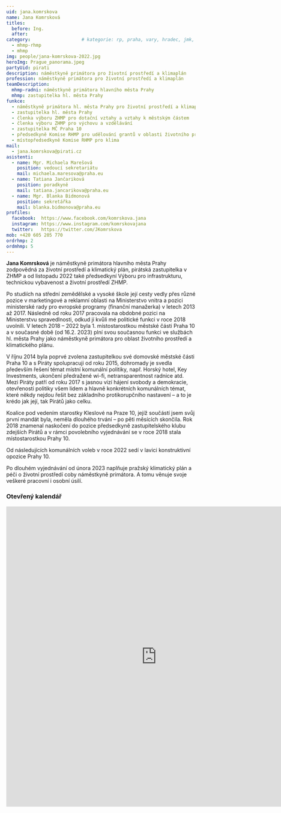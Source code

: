 ```yaml
---
uid: jana.komrskova
name: Jana Komrsková
titles:
  before: Ing. 
  after:
category:                 	# kategorie: rp, praha, vary, hradec, jmk, senat
  - mhmp-rhmp
  - mhmp
img: people/jana-komrskova-2022.jpg
heroImg: Prague_panorama.jpeg
partyUid: pirati
description: náměstkyně primátora pro životní prostředí a klimaplán
profession: náměstkyně primátora pro životní prostředí a klimaplán
teamDescription:
  mhmp-radni: náměstkyně primátora hlavního města Prahy
  mhmp: zastupitelka hl. města Prahy
funkce:
  - náměstkyně primátora hl. města Prahy pro životní prostředí a klimaplán
  - zastupitelka hl. města Prahy 
  - členka výboru ZHMP pro dotační vztahy a vztahy k městským částem 
  - členka výboru ZHMP pro výchovu a vzdělávání
  - zastupitelka MČ Praha 10
  - předsedkyně Komise RHMP pro udělování grantů v oblasti životního prostředí
  - místopředsedkyně Komise RHMP pro klima
mail:
  - jana.komrskova@pirati.cz
asistenti:
  - name: Mgr. Michaela Marešová
    position: vedoucí sekretariátu
    mail: michaela.maresova@praha.eu
  - name: Tatiana Jančariková
    position: poradkyně
    mail: tatiana.jancarikova@praha.eu
  - name: Mgr. Blanka Bidmonová
    position: sekretářka
    mail: blanka.bidmonova@praha.eu
profiles:
  facebook:  https://www.facebook.com/komrskova.jana
  instagram: https://www.instagram.com/komrskovajana
  twitter:   https://twitter.com/JKomrskova
mob: +420 605 205 770
ordrhmp: 2
ordmhmp: 5
---
```


**Jana Komrsková** je náměstkyně primátora hlavního města Prahy zodpovědná za životní prostředí a klimatický plán, pirátská zastupitelka v ZHMP a od listopadu 2022 také předsedkyní Výboru pro infrastrukturu, technickou vybavenost a životní prostředí ZHMP. 

Po studiích na střední zemědělské a vysoké škole její cesty vedly přes různé pozice v marketingové a reklamní oblasti na Ministerstvo vnitra a pozici ministerské rady pro evropské programy (finanční manažerka) v letech 2013 až 2017. Následně od roku 2017 pracovala na obdobné pozici na Ministerstvu spravedlnosti, odkud jí kvůli mé politické funkci v roce 2018 uvolnili. V letech 2018 – 2022 byla 1. místostarostkou městské části Praha 10 a v současné době (od 16.2. 2023) plní svou současnou funkci ve službách hl. města Prahy jako náměstkyně primátora pro oblast životního prostředí a klimatického plánu.

V říjnu 2014 byla poprvé zvolena zastupitelkou své domovské městské části Praha 10 a s Piráty spolupracuji od roku 2015, dohromady je svedla především řešení témat místní komunální politiky, např. Horský hotel, Key Investments, ukončení předražené wi-fi, netransparentnost radnice atd. Mezi Piráty patří od roku 2017 s jasnou vizí hájení svobody a demokracie, otevřenosti politiky všem lidem a hlavně konkrétních komunálních témat, které někdy nejdou řešit bez základního protikorupčního nastavení – a to je krédo jak její, tak Pirátů jako celku.

Koalice pod vedením starostky Kleslové na Praze 10, jejíž součástí jsem svůj první mandát byla, neměla dlouhého trvání – po pěti měsících skončila. Rok 2018 znamenal naskočení do pozice předsedkyně zastupitelského klubu zdejších Pirátů a v rámci povolebního vyjednávání se v roce 2018 stala místostarostkou Prahy 10.

Od následujících komunálních voleb v roce 2022 sedí v lavici konstruktivní opozice Prahy 10.

Po dlouhém vyjednávání od února 2023 naplňuje pražský klimatický plán a péči o životní prostředí coby náměstkyně primátora. A tomu věnuje svoje veškeré pracovní i osobní úsilí.

### Otevřený kalendář

<iframe src="https://posta16.mepnet.cz/OWA/calendar/f1e8aa5ff43443a4be44183ec0aa2f4b@praha.eu/827a19d9803e40c58f4099caeae70cca4595388259990170151/calendar.html" style="border: 0" width="800" height="800" frameborder="0" scrolling="no"></iframe>
